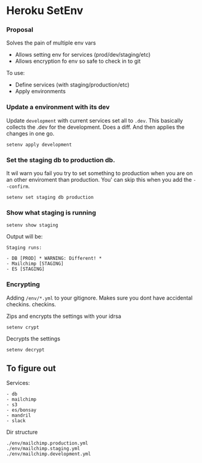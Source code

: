 # Heroku SetEnv

### Proposal

Solves the pain of multiple env vars

- Allows setting env for services (prod/dev/staging/etc)
- Allows encryption fo env so safe to check in to git

To use:

- Define services (with staging/production/etc)
- Apply environments

### Update a environment with its dev

Update `development` with current services set all to `.dev`. This basically collects the .dev for the development. Does a diff. And then applies the changes in one go.

```
setenv apply development 
```

### Set the staging db to production db.

It wil warn you fail you try to set something to production when you are on an other enviroment than production. You' can skip this
when you add the `--confirm`.

```
setenv set staging db production
```

### Show what staging is running

```
setenv show staging 
```

Output will be:

```
Staging runs:

- DB [PROD] * WARNING: Different! *
- Mailchimp [STAGING]
- ES [STAGING]

```

### Encrypting

Adding `/env/*.yml` to your gitignore. Makes sure you dont have accidental checkins.
checkins. 

Zips and encrypts the settings with your idrsa

```
setenv crypt
```

Decrypts the settings

```
setenv decrypt
```

## To figure out

Services:

```
- db
- mailchimp
- s3
- es/bonsay
- mandril
- slack
```

Dir structure

```
./env/mailchimp.production.yml
./env/mailchimp.staging.yml
./env/mailchimp.development.yml
```

